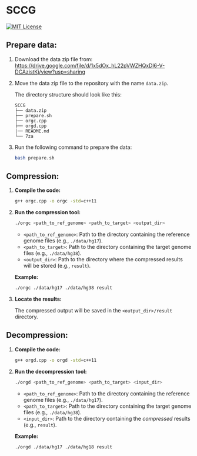 # SCCG

[![MIT License](https://img.shields.io/badge/license-MIT-green.svg)](./LICENSE)

## Prepare data:
1. Download the data zip file from: https://drive.google.com/file/d/1x5dOx_hL22pVWZHQxDl6-V-DCAzistKj/view?usp=sharing

2. Move the data zip file to the repository with the name `data.zip`.

   The directory structure should look like this:
   ```
   SCCG
   ├── data.zip
   ├── prepare.sh
   ├── orgc.cpp
   ├── orgd.cpp
   |── README.md
   └── 7za
   ```

3. Run the following command to prepare the data:
    ```bash
    bash prepare.sh
    ```


## Compression:

1.  **Compile the code:**

    ```bash
    g++ orgc.cpp -o orgc -std=c++11
    ```

2.  **Run the compression tool:**

    ```bash
    ./orgc <path_to_ref_genome> <path_to_target> <output_dir>
    ```

    -   `<path_to_ref_genome>`:  Path to the directory containing the reference genome files (e.g., `./data/hg17`).
    -   `<path_to_target>`: Path to the directory containing the target genome files (e.g., `./data/hg38`).
    -   `<output_dir>`: Path to the directory where the compressed results will be stored (e.g., `result`).

    **Example:**

    ```bash
    ./orgc ./data/hg17 ./data/hg38 result
    ```

3.  **Locate the results:**

    The compressed output will be saved in the `<output_dir>/result` directory.

## Decompression:

1.  **Compile the code:**

    ```bash
    g++ orgd.cpp -o orgd -std=c++11
    ```

2.  **Run the decompression tool:**

    ```bash
    ./orgd <path_to_ref_genome> <path_to_target> <input_dir>
    ```

    -   `<path_to_ref_genome>`: Path to the directory containing the reference genome files (e.g., `./data/hg17`).
    -   `<path_to_target>`: Path to the directory containing the target genome files (e.g., `./data/hg38`).
    -   `<input_dir>`: Path to the directory containing the *compressed* results (e.g., `result`).

    **Example:**

    ```bash
    ./orgd ./data/hg17 ./data/hg18 result
    ```
